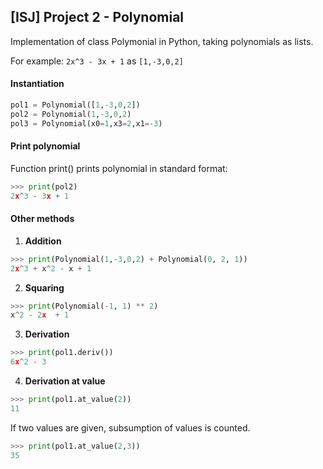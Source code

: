 ## [ISJ] Project 2 - Polynomial

Implementation of class Polymonial in Python, taking polynomials as lists.

For example: `2x^3 - 3x + 1` as `[1,-3,0,2]`

#### Instantiation
```python
pol1 = Polynomial([1,-3,0,2])
pol2 = Polynomial(1,-3,0,2)
pol3 = Polynomial(x0=1,x3=2,x1=-3)
```

#### Print polynomial
Function print() prints polynomial in standard format:
```python
>>> print(pol2)
2x^3 - 3x + 1
```
#### Other methods

1.  **Addition**
```python
>>> print(Polynomial(1,-3,0,2) + Polynomial(0, 2, 1))
2x^3 + x^2 - x + 1
```
2.  **Squaring**
```python
>>> print(Polynomial(-1, 1) ** 2)
x^2 - 2x  + 1
```
3. **Derivation**
```python
>>> print(pol1.deriv())
6x^2 - 3
```
4. **Derivation at value**
```python
>>> print(pol1.at_value(2))
11
```
If two values are given, subsumption of values is counted.
```python
>>> print(pol1.at_value(2,3))
35
```
